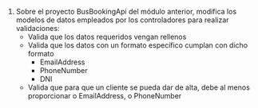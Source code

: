 1. Sobre el proyecto BusBookingApi del módulo anterior, modifica los modelos de datos empleados por los controladores para realizar validaciones:
    * Valida que los datos requeridos vengan rellenos
    * Valida que los datos con un formato específico cumplan con dicho formato
        * EmailAddress
        * PhoneNumber
        * DNI
    * Valida que para que un cliente se pueda dar de alta, debe al menos proporcionar o EmailAddress, o PhoneNumber
    